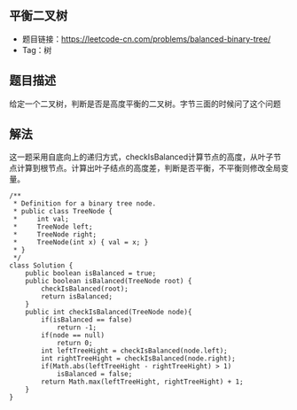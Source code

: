 ## 平衡二叉树
- 题目链接：https://leetcode-cn.com/problems/balanced-binary-tree/
- Tag：树

## 题目描述
给定一个二叉树，判断是否是高度平衡的二叉树。字节三面的时候问了这个问题

## 解法
这一题采用自底向上的递归方式，checkIsBalanced计算节点的高度，从叶子节点计算到根节点。计算出叶子结点的高度差，判断是否平衡，不平衡则修改全局变量。

```
/**
 * Definition for a binary tree node.
 * public class TreeNode {
 *     int val;
 *     TreeNode left;
 *     TreeNode right;
 *     TreeNode(int x) { val = x; }
 * }
 */
class Solution {
    public boolean isBalanced = true;
    public boolean isBalanced(TreeNode root) {
        checkIsBalanced(root);
        return isBalanced;
    }
    public int checkIsBalanced(TreeNode node){
        if(isBalanced == false)
            return -1;
        if(node == null)
            return 0;
        int leftTreeHight = checkIsBalanced(node.left);
        int rightTreeHight = checkIsBalanced(node.right);
        if(Math.abs(leftTreeHight - rightTreeHight) > 1)
            isBalanced = false;
        return Math.max(leftTreeHight, rightTreeHight) + 1;
    }
}
```
